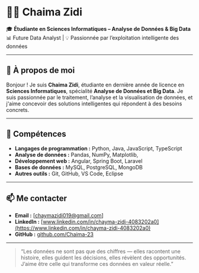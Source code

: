 # 👩‍💻 Chaima Zidi

🎓 **Étudiante en Sciences Informatiques – Analyse de Données & Big Data**  
📊 Future Data Analyst | 💡 Passionnée par l’exploitation intelligente des données

---

## 📌 À propos de moi

Bonjour ! Je suis **Chaima Zidi**, étudiante en dernière année de licence en **Sciences Informatiques**, spécialité **Analyse de Données et Big Data**. Je suis passionnée par le traitement, l’analyse et la visualisation de données, et j'aime concevoir des solutions intelligentes qui répondent à des besoins concrets.


---

## 💼 Compétences

- **Langages de programmation :** Python, Java, JavaScript, TypeScript  
- **Analyse de données :** Pandas, NumPy, Matplotlib,   
- **Développement web :** Angular, Spring Boot, Laravel 
- **Bases de données :** MySQL, PostgreSQL, MongoDB  
- **Autres outils :** Git, GitHub, VS Code, Eclipse

---

## 📫 Me contacter

- **Email :** [chaymazidi019@gmail.com]  
- **LinkedIn :** [www.linkedin.com/in/chayma-zidi-4083202a0](https://www.linkedin.com/in/chayma-zidi-4083202a0) 
- **GitHub :** [github.com/Chaima-23](https://github.com/Chaima-23)


---

> “Les données ne sont pas que des chiffres — elles racontent une histoire, elles guident les décisions, elles révèlent des opportunités. J’aime être celle qui transforme ces données en valeur réelle.”

